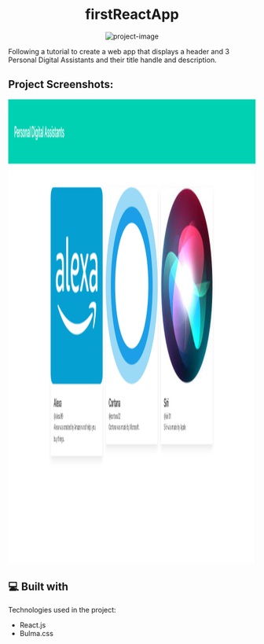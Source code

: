 <h1 align="center" id="title">firstReactApp</h1>

<p align="center"><img src="https://socialify.git.ci/Spawn9986/firstReactApp/image?language=1&amp;name=1&amp;owner=1&amp;pattern=Plus&amp;theme=Light" alt="project-image"></p>

<p id="description">Following a tutorial to create a web app that displays a header and 3 Personal Digital Assistants and their title handle and description.</p>

<h2>Project Screenshots:</h2>

<img src="https://github.com/Spawn9986/firstReactApp/blob/main/src/images/completeProject.png" alt="project-screenshot" width="1905" height="945/">

  
  
<h2>💻 Built with</h2>

Technologies used in the project:

*   React.js
*   Bulma.css